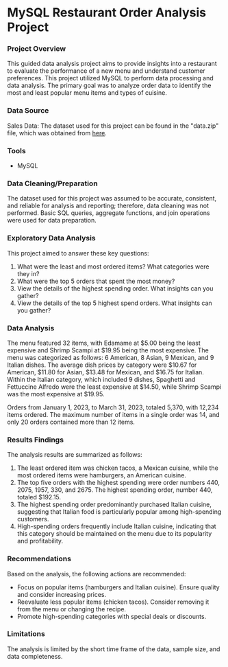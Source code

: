 # MySQL Restaurant Order Analysis Project

### Project Overview
This guided data analysis project aims to provide insights into a restaurant to evaluate the performance of a new menu and understand customer preferences. This project utilized MySQL to perform data processing and data analysis. The primary goal was to analyze order data to identify the most and least popular menu items and types of cuisine.

### Data Source
Sales Data: The dataset used for this project can be found in the "data.zip" file, which was obtained from [here](https://mavenanalytics.io/data-playground?pageSize=10).

### Tools
* MySQL 

### Data Cleaning/Preparation
The dataset used for this project was assumed to be accurate, consistent, and reliable for analysis and reporting; therefore, data cleaning was not performed.
Basic SQL queries, aggregate functions, and join operations were used for data preparation.

### Exploratory Data Analysis
This project aimed to answer these key questions: 
1. What were the least and most ordered items? What categories were they in?
2. What were the top 5 orders that spent the most money?
3. View the details of the highest spending order. What insights can you gather?
4. View the details of the top 5 highest spend orders. What insights can you gather?

### Data Analysis
The menu featured 32 items, with Edamame at $5.00 being the least expensive and Shrimp Scampi at $19.95 being the most expensive. The menu was categorized as follows: 6 American, 8 Asian, 9 Mexican, and 9 Italian dishes. The average dish prices by category were $10.67 for American, $11.80 for Asian, $13.48 for Mexican, and $16.75 for Italian. Within the Italian category, which included 9 dishes, Spaghetti and Fettuccine Alfredo were the least expensive at $14.50, while Shrimp Scampi was the most expensive at $19.95.

Orders from January 1, 2023, to March 31, 2023, totaled 5,370, with 12,234 items ordered. The maximum number of items in a single order was 14, and only 20 orders contained more than 12 items.

### Results Findings
The analysis results are summarized as follows:
1. The least ordered item was chicken tacos, a Mexican cuisine, while the most ordered items were hamburgers, an American cuisine.
2. The top five orders with the highest spending were order numbers 440, 2075, 1957, 330, and 2675. The highest spending order, number 440, totaled $192.15.
3. The highest spending order predominantly purchased Italian cuisine, suggesting that Italian food is particularly popular among high-spending customers.
4. High-spending orders frequently include Italian cuisine, indicating that this category should be maintained on the menu due to its popularity and profitability.


### Recommendations
Based on the analysis, the following actions are recommended:
* Focus on popular items (hamburgers and Italian cuisine). Ensure quality and consider increasing prices.
* Reevaluate less popular items (chicken tacos). Consider removing it from the menu or changing the recipe.
* Promote high-spending categories with special deals or discounts.

### Limitations
The analysis is limited by the short time frame of the data, sample size, and data completeness.  

   
